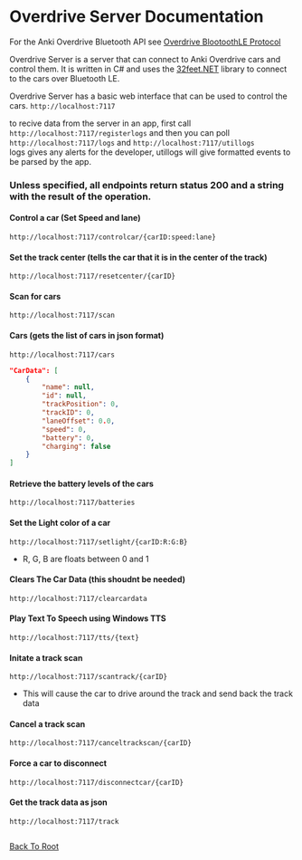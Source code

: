 # Overdrive Server Documentation
For the Anki Overdrive Bluetooth API see [Overdrive BlootoothLE Protocol](#anki-overdrive-bluetooth-api)

Overdrive Server is a server that can connect to Anki Overdrive cars and control them. It is written in C# and uses the [32feet.NET](https://inthehand.com/components/32feet/) library to connect to the cars over Bluetooth LE.

Overdrive Server has a basic web interface that can be used to control the cars. 
`http://localhost:7117`

to recive data from the server in an app, first call  
`http://localhost:7117/registerlogs` and then you can poll  
`http://localhost:7117/logs` and `http://localhost:7117/utillogs`  
logs gives any alerts for the developer, utillogs will give formatted events to be parsed by the app.

### Unless specified, all endpoints return status 200 and a string with the result of the operation.

#### Control a car (Set Speed and lane)
`http://localhost:7117/controlcar/{carID:speed:lane}`

#### Set the track center (tells the car that it is in the center of the track)
`http://localhost:7117/resetcenter/{carID}`

#### Scan for cars
`http://localhost:7117/scan`

#### Cars (gets the list of cars in json format)
`http://localhost:7117/cars`
```json
"CarData": [
    {
        "name": null,
        "id": null,
        "trackPosition": 0,
        "trackID": 0,
        "laneOffset": 0.0,
        "speed": 0,
        "battery": 0,
        "charging": false
    }
]
```
#### Retrieve the battery levels of the cars
`http://localhost:7117/batteries`

#### Set the Light color of a car
`http://localhost:7117/setlight/{carID:R:G:B}`
- R, G, B are floats between 0 and 1

#### Clears The Car Data (this shoudnt be needed)
`http://localhost:7117/clearcardata`

#### Play Text To Speech using Windows TTS
`http://localhost:7117/tts/{text}`

#### Initate a track scan
`http://localhost:7117/scantrack/{carID}`
- This will cause the car to drive around the track and send back the track data

#### Cancel a track scan
`http://localhost:7117/canceltrackscan/{carID}`

#### Force a car to disconnect
`http://localhost:7117/disconnectcar/{carID}`

#### Get the track data as json
`http://localhost:7117/track`
```json
```

[Back To Root](https://github.com/MasterAirscrachDev/Anki-Partydrive?tab=readme-ov-file#anki-partydrive)